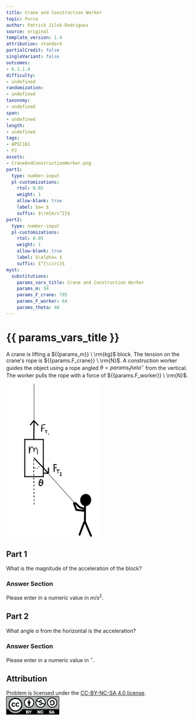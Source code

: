 ```yaml
---
title: Crane and Construction Worker
topic: Force
author: Patrick Jilek-Rodriguez
source: original
template_version: 1.4
attribution: standard
partialCredit: false
singleVariant: false
outcomes:
- 6.1.1.4
difficulty:
- undefined
randomization:
- undefined
taxonomy:
- undefined
span:
- undefined
length:
- undefined
tags:
- APSC181
- PJ
assets:
- CraneAndConstructionWorker.png
part1:
  type: number-input
  pl-customizations:
    rtol: 0.05
    weight: 1
    allow-blank: true
    label: $a= $
    suffix: $\rm{m/s^2}$
part2:
  type: number-input
  pl-customizations:
    rtol: 0.05
    weight: 1
    allow-blank: true
    label: $\alpha= $
    suffix: $^{\circ}$
myst:
  substitutions:
    params_vars_title: Crane and Construction Worker
    params_m: 58
    params_F_crane: 795
    params_F_worker: 64
    params_theta: 48
---
```

# {{ params_vars_title }}
A crane is lifting a ${{params_m}} \ \rm{kg}$ block.
The tension on the crane's rope is ${{params.F_crane}} \ \rm{N}$.
A construction worker guides the object using a rope angled $\theta={{params_theta}}^{\circ}$ from the vertical.
The worker pulls the rope with a force of ${{params.F_worker}} \ \rm{N}$.

<img src="CraneAndConstructionWorker.png" width=251 alt="A block is pulled upwards with a rope. A man pulls diagonally downwards on a rope attached to the block." >

## Part 1

What is the magnitude of the acceleration of the block?

### Answer Section

Please enter in a numeric value in $m/s^2$.

## Part 2

What angle $\alpha$ from the horizontal is the acceleration?

### Answer Section

Please enter in a numeric value in $^{\circ}$.

## Attribution

Problem is licensed under the [CC-BY-NC-SA 4.0 license](https://creativecommons.org/licenses/by-nc-sa/4.0/).<br> ![The Creative Commons 4.0 license requiring attribution-BY, non-commercial-NC, and share-alike-SA license.](https://raw.githubusercontent.com/firasm/bits/master/by-nc-sa.png)